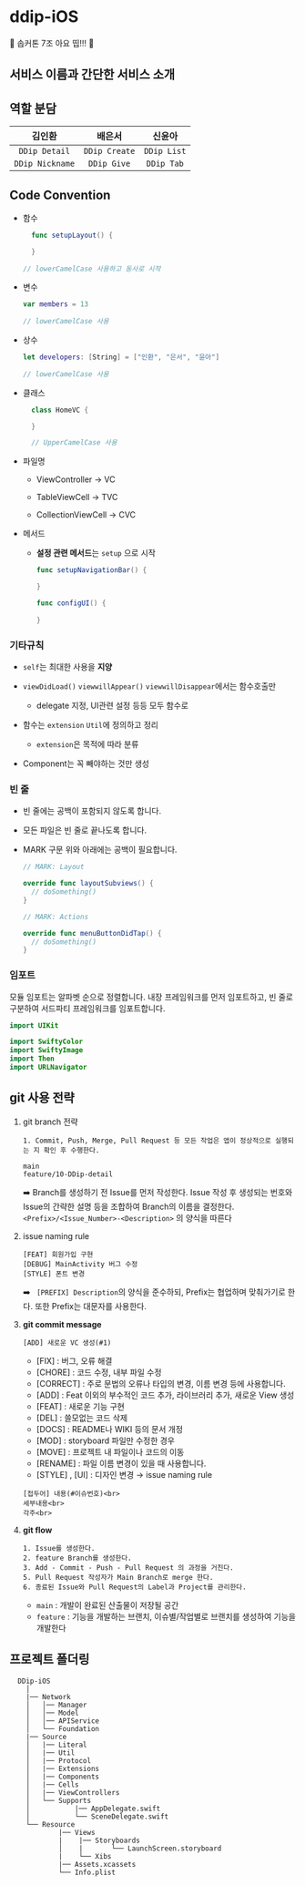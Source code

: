 # ddip-iOS
🍎 솝커톤 7조 아요 띱!!! 🍎

## 서비스 이름과 간단한 서비스 소개

## 역할 분담
   |김인환|배은서|신윤아|
|:------:|:---:|:---:|
|`DDip Detail`<br>|`DDip Create`<br>|`DDip List`<br>|
|`DDip Nickname`<br>|`DDip Give`<br>|`DDip Tab`<br>|


## Code Convention
   - 함수

     ```swift
       func setupLayout() {
     
       } 
       
     // lowerCamelCase 사용하고 동사로 시작
     ```

   - 변수

     ```swift
     var members = 13
       
     // lowerCamelCase 사용
     ```

   - 상수

     ```swift
     let developers: [String] = ["인환", "은서", "윤아"]
       
     // lowerCamelCase 사용
     ```

   - 클래스

     ```swift
       class HomeVC {
     
       }
     
       // UpperCamelCase 사용
     ```

   - 파일명
   
        - ViewController -> VC

        - TableViewCell -> TVC

        - CollectionViewCell -> CVC

   - 메서드

     - **설정 관련 메서드**는 `setup`  으로 시작

       ```swift
       func setupNavigationBar() {
       
       }
       
       func configUI() {
       	
       }
       ```

   ### **기타규칙**

   - `self`는 최대한 사용을 **지양**

   - `viewDidLoad()` `viewwillAppear()` `viewwillDisappear`에서는 함수호출만

     - delegate 지정, UI관련 설정 등등 모두 함수로

   - 함수는 `extension` `Util`에 정의하고 정리

     - `extension`은 목적에 따라 분류

   - Component는 꼭 빼야하는 것만 생성

   

   ### **빈 줄**

   - 빈 줄에는 공백이 포함되지 않도록 합니다.

   - 모든 파일은 빈 줄로 끝나도록 합니다.

   - MARK 구문 위와 아래에는 공백이 필요합니다.

     ```swift
     // MARK: Layout
     
     override func layoutSubviews() {
       // doSomething()
     }
     
     // MARK: Actions
     
     override func menuButtonDidTap() {
       // doSomething()
     }
     ```

   ### **임포트**

   모듈 임포트는 알파벳 순으로 정렬합니다. 내장 프레임워크를 먼저 임포트하고, 빈 줄로 구분하여 서드파티 프레임워크를 임포트합니다.

   ```swift
   import UIKit
   
   import SwiftyColor
   import SwiftyImage
   import Then
   import URLNavigator
   ```

## git 사용 전략

   1. git branch 전략

      ```
      1. Commit, Push, Merge, Pull Request 등 모든 작업은 앱이 정상적으로 실행되는 지 확인 후 수행한다.
      ```

      ```
      main
      feature/10-DDip-detail
      ```

      ➡️ Branch를 생성하기 전 Issue를 먼저 작성한다. Issue 작성 후 생성되는 번호와 Issue의 간략한 설명 등을 조합하여 Branch의 이름을 결정한다. ```<Prefix>/<Issue_Number>-<Description>``` 의 양식을 따른다

   2. issue naming rule

      ```
      [FEAT] 회원가입 구현
      [DEBUG] MainActivity 버그 수정
      [STYLE] 폰트 변경
      ```

      ➡️ ``` [PREFIX] Description```의 양식을 준수하되, Prefix는 협업하며 맞춰가기로 한다. 또한 Prefix는 대문자를 사용한다.

   3. **git commit message**

      ```[ADD] 새로운 VC 생성(#1)```

      - [FIX] : 버그, 오류 해결
      - [CHORE] : 코드 수정, 내부 파일 수정
      - [CORRECT] : 주로 문법의 오류나 타입의 변경, 이름 변경 등에 사용합니다.
      - [ADD] : Feat 이외의 부수적인 코드 추가, 라이브러리 추가, 새로운 View 생성
      - [FEAT] : 새로운 기능 구현
      - [DEL] : 쓸모없는 코드 삭제
      - [DOCS] : README나 WIKI 등의 문서 개정
      - [MOD] : storyboard 파일만 수정한 경우
      - [MOVE] : 프로젝트 내 파일이나 코드의 이동
      - [RENAME] : 파일 이름 변경이 있을 때 사용합니다.
      - [STYLE] , [UI] : 디자인 변경 → issue naming rule

      ```
      [접두어] 내용(#이슈번호)<br>
      세부내용<br>
      각주<br>
      ```

   5. **git flow**

      ```
      1. Issue를 생성한다.
      2. feature Branch를 생성한다.
      3. Add - Commit - Push - Pull Request 의 과정을 거친다.
      5. Pull Request 작성자가 Main Branch로 merge 한다.
      6. 종료된 Issue와 Pull Request의 Label과 Project를 관리한다.
      ```

      - `main` : 개발이 완료된 산출물이 저장될 공간
      - `feature` : 기능을 개발하는 브랜치, 이슈별/작업별로 브랜치를 생성하여 기능을 개발한다

## **프로젝트 폴더링**

      DDip-iOS 
        │
        |── Network
        │   │── Manager 
        │   │── Model
        │   │── APIService 
        │   └── Foundation
        |── Source
        │   |── Literal
        │   |── Util
        │   |── Protocol
        │   |── Extensions
        │   |── Components
        │   |── Cells
        │	|── ViewControllers
        │   └── Supports
        │	        |── AppDelegate.swift
        │           └── SceneDelegate.swift
        └── Resource
                |── Views
                |	 |── Storyboards
                │    |       └── LaunchScreen.storyboard
                |	 └── Xibs
                |── Assets.xcassets
                └── Info.plist
